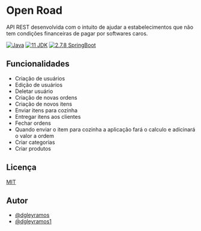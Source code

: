 
# Open Road

API REST desenvolvida com o intuito de ajudar a estabelecimentos que não tem condições financeiras de pagar por softwares caros.

[![Java](https://img.shields.io/badge/Java-red.svg)](https://www.java.com/pt-BR/)
[![11 JDK](https://img.shields.io/badge/JDK-11-yellow.svg)](https://www.oracle.com/br/java/technologies/downloads/)
[![2.7.8 SpringBoot](https://img.shields.io/badge/SpringBoot-2.7.8-green.svg)](https://spring.io/projects/spring-boot)
## Funcionalidades

- Criação de usuários
- Edição de usuários
- Deletar usuário
- Criação de novas ordens
- Criação de novos itens
- Enviar itens para cozinha
- Entregar itens aos clientes
- Fechar ordens
- Quando enviar o item para cozinha a aplicação fará o calculo e adicinará o valor a ordem
- Criar categorias
- Criar produtos


## Licença

[MIT](https://github.com/dgleyramos1/aplication-api-openroad/blob/master/LICENSE)


## Autor

- [@dgleyramos](https://www.instagram.com/dgleyramos/)
- [@dgleyramos1](https://github.com/dgleyramos1)
